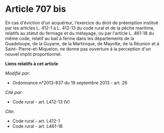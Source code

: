 # Article 707 bis

En cas d'éviction d'un acquéreur, l'exercice du droit de préemption institué par les articles L. 412-1 à L. 412-13 du code
rural et de la pêche maritime, relatifs au statut du fermage et du métayage, ou par l'article L. 461-18 du même code, relatif
au bail à ferme dans les départements de la Guadeloupe, de la Guyane, de la Martinique, de Mayotte, de la Réunion et à Saint-
Pierre-et-Miquelon, ne donne pas ouverture à la perception d'un nouvel impôt proportionnel.

**Liens relatifs à cet article**

_Modifié par_:

  - Ordonnance n°2013-837 du 19 septembre 2013 - art. 26

_Cité par_:

  - Code rural - art. L412-13 (V)

_Cite_:

  - Code rural - art. L412-1
  - Code rural - art. L461-18
